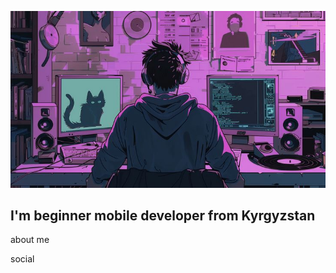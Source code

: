 [![Header](https://github.com/cencus34/cencus34/blob/main/assets/header.jpg)](https://ru.pinterest.com/pin/25332816646869397/)

## I'm beginner mobile developer from Kyrgyzstan

about me

social
